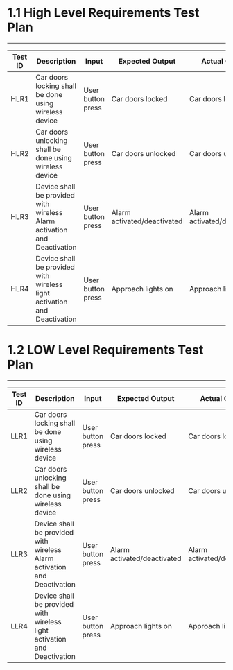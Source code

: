 # 1.1 High Level Requirements Test Plan
---

|Test ID | Description | Input | Expected Output | Actual Output | Status|
| -------- | ------------- | ---------------------- | -------------- | ---------- | -------------- |
| HLR1 | Car doors locking shall be done using wireless device| User button press | Car doors locked | Car doors locked | Implemented |
| HLR2 | Car doors unlocking shall be done using wireless device | User button press | Car doors unlocked | Car doors unlocked | Implemented |
| HLR3 | Device shall be provided with wireless Alarm activation and Deactivation | User button press | Alarm activated/deactivated | Alarm activated/deactivated | Implemented |
| HLR4 | Device shall be provided with wireless light activation and Deactivation | User button press | Approach lights on | Approach lights on | Implemented |


# 1.2 LOW Level Requirements Test Plan
---

|Test ID | Description | Input | Expected Output | Actual Output | Status|
| -------- | ------------- | ---------------------- | -------------- | ---------- | -------------- |
| LLR1 | Car doors locking shall be done using wireless device| User button press | Car doors locked | Car doors locked | Implemented |
| LLR2 | Car doors unlocking shall be done using wireless device | User button press | Car doors unlocked | Car doors unlocked | Implemented |
| LLR3 | Device shall be provided with wireless Alarm activation and Deactivation | User button press | Alarm activated/deactivated | Alarm activated/deactivated | Implemented |
| LLR4 | Device shall be provided with wireless light activation and Deactivation | User button press | Approach lights on | Approach lights on | Implemented |
